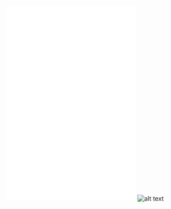 ![alt text](images/choro_map.html "Choropleth Map of Car Accidents by State")
![alt text](images/choro_rates.html "Choropleth Map of Car Accidents per Car by State")
![alt text](images/heat_sc.html "Heat Map of Car Accidents in South Carolina")
![alt text](images/image.png.png "Car Accident Rates by State (Top 4)")
